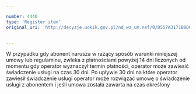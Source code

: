 ```yaml
---

number: 4440
type: 'Register item'
original_uri: 'http://decyzje.uokik.gov.pl/nd_wz_um.nsf/0/D557A3171B8D0696C1257B440026D409?OpenDocument'


---
```


W przypadku gdy abonent narusza w rażący sposób warunki niniejszej umowy lub regulaminu, zwleka z płatnościami powyżej 14 dni liczonych od momentu gdy operator wyznaczył termin płatności, operator może zawiesić świadczenie usługi na czas 30 dni. Po upływie 30 dni na które operator zawiesił świadczenie usługi operator może rozwiązać umowę o świadczenie usługi z abonentem i jeśli umowa została zawarta na czas określony
